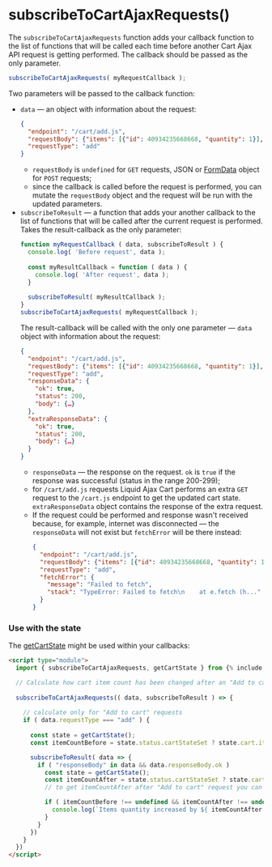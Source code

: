 # subscribeToCartAjaxRequests()
The `subscribeToCartAjaxRequests` function adds your callback function to the list of functions that will be called each time before another Cart Ajax API request is getting performed.
The callback should be passed as the only parameter.

```javascript
subscribeToCartAjaxRequests( myRequestCallback );
```

Two parameters will be passed to the callback function: 
- `data` — an object with information about the request:
  ```json
  {
    "endpoint": "/cart/add.js",
    "requestBody": {"items": [{"id": 40934235668668, "quantity": 1}], "sections": "my-cart"},
    "requestType": "add"
  }
  ```
  - `requestBody` is `undefined` for `GET` requests, JSON or [FormData](https://developer.mozilla.org/en-US/docs/Web/API/FormData) object for `POST` requests;
  - since the callback is called before the request is performed, you can mutate the `requestBody` object and the request will be run with the updated parameters.
- `subscribeToResult` — a function that adds your another callback to the list of functions that will be called after the current request is performed. Takes the result-callback as the only parameter:
  ```javascript
  function myRequestCallback ( data, subscribeToResult ) {
    console.log( 'Before request', data );
    
    const myResultCallback = function ( data ) {
      console.log( 'After request', data );
    }
    
    subscribeToResult( myResultCallback );
  }
  subscribeToCartAjaxRequests( myRequestCallback );
  ```
  The result-callback will be called with the only one parameter — `data` object with information about the request:
  ```json
  {
    "endpoint": "/cart/add.js",
    "requestBody": {"items": [{"id": 40934235668668, "quantity": 1}], "sections": "my-cart"},
    "requestType": "add",
    "responseData": {
      "ok": true, 
      "status": 200, 
      "body": {…}
    },
    "extraResponseData": {
      "ok": true, 
      "status": 200, 
      "body": {…}
    }
  }
  ```
  - `responseData` — the response on the request. `ok` is `true` if the response was successful (status in the range 200-299);
  - for `/cart/add.js` requests Liquid Ajax Cart performs an extra `GET` request to the `/cart.js` endpoint to get the updated cart state. `extraResponseData` object contains the response of the extra request.
  - If the request could be performed and response wasn't received because, for example, internet was disconnected — the `responseData` will not exist but `fetchError` will be there instead:
    ```json
    {
      "endpoint": "/cart/add.js",
      "requestBody": {"items": [{"id": 40934235668668, "quantity": 1}], "sections": "my-cart"},
      "requestType": "add",
      "fetchError": {
        "message": "Failed to fetch",
        "stack": "TypeError: Failed to fetch\n    at e.fetch (h..."
      }
    }
    ```

### Use with the state
The [getCartState](/reference/getCartState) might be used within your callbacks:

```html
<script type="module">
  import { subscribeToCartAjaxRequests, getCartState } from {% include code/last-release-file-name.html asset_url=true %}

  // Calculate how cart item count has been changed after an "Add to cart" request
  
  subscribeToCartAjaxRequests(( data, subscribeToResult ) => {
    
    // calculate only for "Add to cart" requests
    if ( data.requestType === "add" ) {
  
      const state = getCartState();
      const itemCountBefore = state.status.cartStateSet ? state.cart.item_count : undefined;

      subscribeToResult( data => {
        if ( "responseBody" in data && data.responseBody.ok )
          const state = getCartState();
          const itemCountAfter = state.status.cartStateSet ? state.cart.item_count : undefined;
          // to get itemCountAfter after "Add to cart" request you can also use data.extraResponseData.body.item_count 

          if ( itemCountBefore !== undefined && itemCountAfter !== undefined ) {
            console.log(`Items quantity increased by ${ itemCountAfter - itemCountBefore } pcs`);
          }
        }
      })
    }
  })
</script>

```
